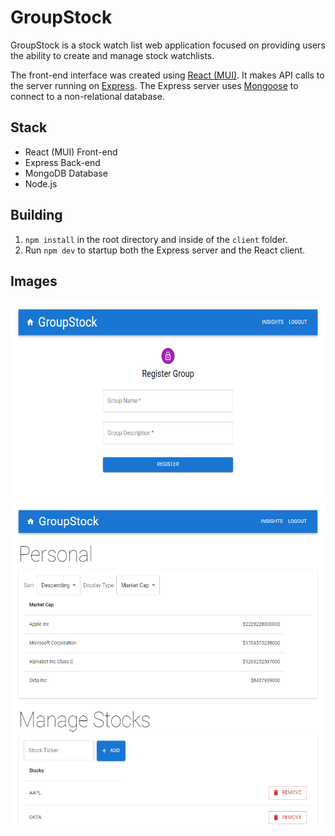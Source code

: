 # GroupStock

GroupStock is a stock watch list web application focused on providing users the
ability to create and manage stock watchlists.

The front-end interface was created using [React (MUI)](https://mui.com/). It makes API calls to the server running on [Express](https://expressjs.com/). The Express server uses [Mongoose](https://mongoosejs.com/) to connect to a non-relational database.

## Stack
- React (MUI) Front-end
- Express Back-end
- MongoDB Database
- Node.js

## Building

1. `npm install` in the root directory and inside of the `client` folder.
2. Run `npm dev` to startup both the Express server and the React client.

## Images

<img src="imgs/1.png" alt="1" style="height: 320px; width:600px;"/>
<img src="imgs/2.png" alt="1" style="height: 520px; width:600px;"/>
